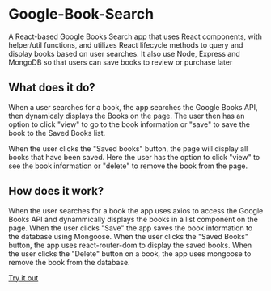 # Google-Book-Search
A React-based Google Books Search app that uses React components, with helper/util functions, and utilizes React lifecycle methods to query and display books based on user searches. It also use Node, Express and MongoDB so that users can save books to review or purchase later

## What does it do?
When a user searches for a book, the app searches the Google Books API, then dynamicaly displays the Books on the page. The user then has an option to click "view" to go to the book information or "save" to save the book to the Saved Books list. 

When the user clicks the "Saved books" button, the page will display all books that have been saved. Here the user has the option to click "view" to see the book information or "delete" to remove the book from the page.

## How does it work?
When the user searches for a book the app uses axios to access the Google Books API and dynammically displays the books in a list component on the page. 
When the user clicks "Save" the app saves the book information to the database using Mongoose. 
When the user clicks the "Saved Books" button, the app uses react-router-dom to display the saved books.
When the user clicks the "Delete" button on a book, the app uses mongoose to remove the book from the database.

[Try it out](https://google-book-search-app-1.herokuapp.com/)
